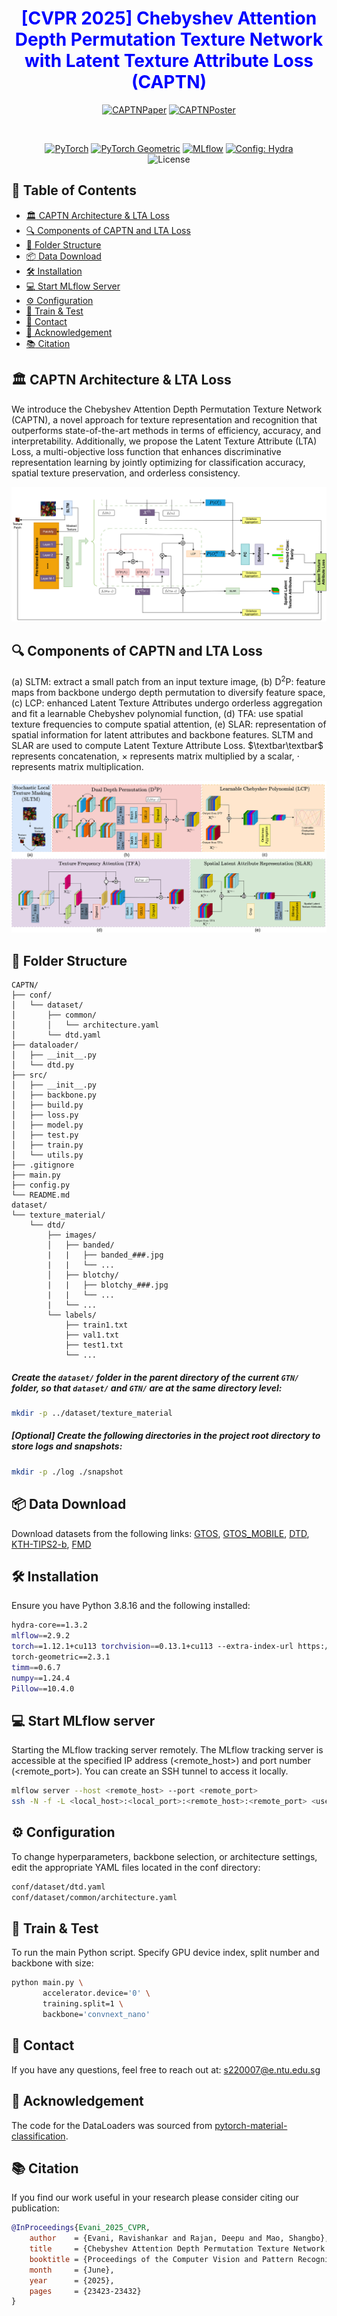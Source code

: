 <h1 align="center" style="color: blue;">
    [CVPR 2025] Chebyshev Attention Depth Permutation Texture Network with Latent Texture Attribute Loss (CAPTN)
</h1>

<div align="center">
  <a href="https://openaccess.thecvf.com//content/CVPR2025/papers/Evani_Chebyshev_Attention_Depth_Permutation_Texture_Network_with_Latent_Texture_Attribute_CVPR_2025_paper.pdf" target='_blank'><img alt="CAPTNPaper" src="https://img.shields.io/badge/CAPTN-Paper-red.svg"></a>
  <a href="https://cvpr.thecvf.com/media/PosterPDFs/CVPR%202025/34164.png?t=1750734283.7678244" target='_blank'><img alt="CAPTNPoster" src="https://img.shields.io/badge/CAPTN-Poster-green.svg"></a>
</div>

<br> <!-- To add a line break and vertical space -->

<div align="center">
  <a href="https://pytorch.org/get-started/locally/"><img alt="PyTorch" src="https://img.shields.io/badge/PyTorch-ee4c2c?logo=pytorch&logoColor=white"></a>
  <a href="https://pytorch-geometric.readthedocs.io/"><img alt="PyTorch Geometric" src="https://img.shields.io/badge/PyTorch%20Geometric-0082C9?logo=pytorch&logoColor=white"></a>
  <a href="https://mlflow.org/"><img alt="MLflow" src="https://img.shields.io/badge/MLflow-0194E2?logo=mlflow&logoColor=white"></a>
  <a href="https://hydra.cc/"><img alt="Config: Hydra" src="https://img.shields.io/badge/Config-Hydra-89b8cd"></a>
</div>
<div align="center">
  <img alt="License" src="https://img.shields.io/github/license/haoosz/ConceptExpress?color=lightgray">
</div>

## :ledger: Table of Contents

- [:classical_building: CAPTN Architecture & LTA Loss](#classical_building-captn-architecture)
- [:mag: Components of CAPTN and LTA Loss](#classical_building-captn-components)
- [:file_folder: Folder Structure](#file_folder-folder-structure)
- [:package: Data Download](#package-data-download)
- [:hammer_and_wrench: Installation](#hammer_and_wrench-installation)
- [:computer: Start MLflow Server](#computer-start-mlflow-server)
- [:gear: Configuration](#gear-configuration)
- [:rocket: Train & Test](#rocket-train--test)
- [:speech_balloon: Contact](#speech_balloon-contact)
- [:pray: Acknowledgement](#pray-acknowledgement)
- [:books: Citation](#books-citation)

## :classical_building: CAPTN Architecture & LTA Loss

We introduce the Chebyshev Attention Depth Permutation Texture Network (CAPTN), a novel approach for texture representation and recognition that outperforms state-of-the-art methods in terms of efficiency, accuracy, and interpretability. Additionally, we propose the Latent Texture Attribute (LTA) Loss, a multi-objective loss function that enhances discriminative representation learning by jointly optimizing for classification accuracy, spatial texture preservation, and orderless consistency.

![Project Screenshot](./assets/CAPTN_Architecture.jpg)

## :mag: Components of CAPTN and LTA Loss

(a) SLTM: extract a small patch from an input texture image, (b) $\mathrm{D}^2\mathrm{P}$: feature maps from backbone undergo depth permutation to diversify feature space, (c) LCP: enhanced Latent Texture Attributes undergo orderless aggregation and fit a learnable Chebyshev polynomial function, (d) TFA: use spatial texture frequencies to compute spatial attention, (e) SLAR: representation of spatial information for latent attributes and backbone features. SLTM and SLAR are used to compute Latent Texture Attribute Loss. $\textbar\textbar\$ represents concatenation, $\times$ represents matrix multiplied by a scalar, $\cdot$ represents matrix multiplication.

![Project Screenshot](./assets/CAPTN_Components.jpg)


## :file_folder: Folder Structure

```plaintext
CAPTN/
├── conf/
│   └── dataset/
│       ├── common/
│       │   └── architecture.yaml
│       └── dtd.yaml
├── dataloader/
│   ├── __init__.py
│   └── dtd.py
├── src/
│   ├── __init__.py
│   ├── backbone.py
│   ├── build.py
│   ├── loss.py
│   ├── model.py
│   ├── test.py
│   ├── train.py
│   └── utils.py
├── .gitignore
├── main.py
├── config.py
└── README.md
dataset/
└── texture_material/
    └── dtd/
        ├── images/
        │   ├── banded/
        |   |   ├── banded_###.jpg
        |   |   └── ...
        │   ├── blotchy/
        |   |   ├── blotchy_###.jpg
        |   |   └── ...
        |   └── ...
        └── labels/
            ├── train1.txt
            ├── val1.txt
            ├── test1.txt
            └── ...
```
##### Create the `dataset/` folder in the parent directory of the current `GTN/` folder, so that `dataset/` and `GTN/` are at the same directory level:

```bash
mkdir -p ../dataset/texture_material
```

##### [Optional] Create the following directories in the project root directory to store logs and snapshots:

```bash
mkdir -p ./log ./snapshot
```

## :package: Data Download

Download datasets from the following links: [GTOS](https://1drv.ms/u/s!AmTf4gl42ObncLmEnEv4R5LyxT4?e=ekkFfX), [GTOS_MOBILE](https://1drv.ms/u/s!AmTf4gl42ObnblEtikrw4HfD9fc?e=LjJir4), [DTD](https://www.robots.ox.ac.uk/~vgg/data/dtd/download/dtd-r1.0.1.tar.gz), [KTH-TIPS2-b](https://www.csc.kth.se/cvap/databases/kth-tips/index.html), [FMD](https://people.csail.mit.edu/celiu/CVPR2010/FMD/)

## :hammer_and_wrench: Installation

Ensure you have Python 3.8.16 and the following installed:

```bash
hydra-core==1.3.2
mlflow==2.9.2
torch==1.12.1+cu113 torchvision==0.13.1+cu113 --extra-index-url https://download.pytorch.org/whl/cu113
torch-geometric==2.3.1
timm==0.6.7
numpy==1.24.4
Pillow==10.4.0
```

## :computer: Start MLflow server

Starting the MLflow tracking server remotely. The MLflow tracking server is accessible at the specified IP address (<remote_host>) and port number (<remote_port>). You can create an SSH tunnel to access it locally. 

```bash
mlflow server --host <remote_host> --port <remote_port>
ssh -N -f -L <local_host>:<local_port>:<remote_host>:<remote_port> <username>@<headnode_ip>
```

## :gear: Configuration

To change hyperparameters, backbone selection, or architecture settings, edit the appropriate YAML files located in the conf directory:

```bash
conf/dataset/dtd.yaml
conf/dataset/common/architecture.yaml
```

## :rocket: Train & Test

To run the main Python script. Specify GPU device index, split number and backbone with size:

```bash
python main.py \
       accelerator.device='0' \
       training.split=1 \
       backbone='convnext_nano'
```

## :speech_balloon: Contact
If you have any questions, feel free to reach out at: s220007@e.ntu.edu.sg

## :pray: Acknowledgement
The code for the DataLoaders was sourced from [pytorch-material-classification](https://github.com/jiaxue-ai/pytorch-material-classification).

## :books: Citation

If you find our work useful in your research please consider citing our publication:

```bibtex
@InProceedings{Evani_2025_CVPR,
    author    = {Evani, Ravishankar and Rajan, Deepu and Mao, Shangbo},
    title     = {Chebyshev Attention Depth Permutation Texture Network with Latent Texture Attribute Loss},
    booktitle = {Proceedings of the Computer Vision and Pattern Recognition Conference (CVPR)},
    month     = {June},
    year      = {2025},
    pages     = {23423-23432}
}
```